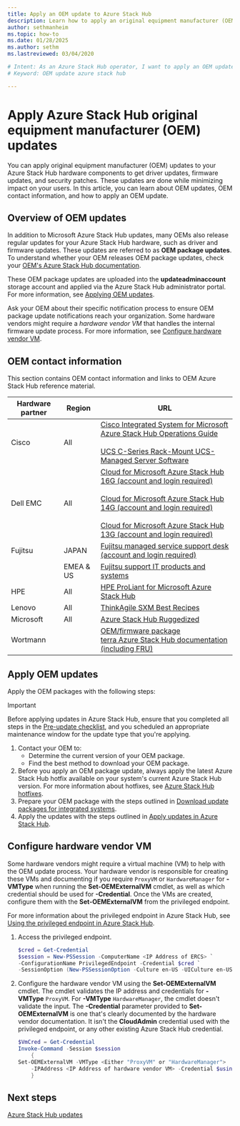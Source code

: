 ```yaml
---
title: Apply an OEM update to Azure Stack Hub
description: Learn how to apply an original equipment manufacturer (OEM) update to Azure Stack Hub.
author: sethmanheim
ms.topic: how-to
ms.date: 01/28/2025
ms.author: sethm
ms.lastreviewed: 03/04/2020

# Intent: As an Azure Stack Hub operator, I want to apply an OEM update to Azure Stack Hub so I can get driver updates and security patches.
# Keyword: OEM update azure stack hub

---
```


# Apply Azure Stack Hub original equipment manufacturer (OEM) updates

You can apply original equipment manufacturer (OEM) updates to your Azure Stack Hub hardware components to get driver updates, firmware updates, and security patches. These updates are done while minimizing impact on your users. In this article, you can learn about OEM updates, OEM contact information, and how to apply an OEM update.

## Overview of OEM updates

In addition to Microsoft Azure Stack Hub updates, many OEMs also release regular updates for your Azure Stack Hub hardware, such as driver and firmware updates. These updates are referred to as **OEM package updates**. To understand whether your OEM releases OEM package updates, check your [OEM's Azure Stack Hub documentation](#oem-contact-information).

These OEM package updates are uploaded into the **updateadminaccount** storage account and applied via the Azure Stack Hub administrator portal. For more information, see [Applying OEM updates](#apply-oem-updates).

Ask your OEM about their specific notification process to ensure OEM package update notifications reach your organization. Some hardware vendors might require a *hardware vendor VM* that handles the internal firmware update process. For more information, see [Configure hardware vendor VM](#configure-hardware-vendor-vm).

## OEM contact information

This section contains OEM contact information and links to OEM Azure Stack Hub reference material.

| Hardware partner | Region | URL |
|-----|----|-----|
| Cisco | All | [Cisco Integrated System for Microsoft Azure Stack Hub Operations Guide](https://www.cisco.com/c/en/us/td/docs/unified_computing/ucs/azure-stack/b_Azure_Stack_Operations_Guide_4-0/b_Azure_Stack_Operations_Guide_4-0_chapter_01000.html)<br><br>[UCS C-Series Rack-Mount UCS-Managed Server Software](https://www.cisco.com/c/en/us/support/servers-unified-computing/ucs-c-series-rack-mount-ucs-managed-server-software/series.html) |
| Dell EMC | All | [Cloud for Microsoft Azure Stack Hub 16G (account and login required)](https://www.dell.com/support/product-details/en-us/product/cloud-for-microsoft-azure-stack16g/drivers)<br><br>[Cloud for Microsoft Azure Stack Hub 14G (account and login required)](https://www.dell.com/support/product-details/en-us/product/cloud-for-microsoft-azure-stack14g/drivers)<br><br>[Cloud for Microsoft Azure Stack Hub 13G (account and login required)](https://www.dell.com/support/product-details/en-us/product/cloud-for-microsoft-azure-stack13g/drivers) |
| Fujitsu | JAPAN | [Fujitsu managed service support desk (account and login required)](https://eservice.fujitsu.com/supportdesk-web/) |
|  | EMEA & US | [Fujitsu support IT products and systems](https://support.ts.fujitsu.com/IndexContact.asp?lng=COM&ln=no&LC=del) |
| HPE | All | [HPE ProLiant for Microsoft Azure Stack Hub](http://www.hpe.com/info/MASupdates) |
| Lenovo | All | [ThinkAgile SXM Best Recipes](https://datacentersupport.lenovo.com/us/en/solutions/ht505122)
| Microsoft | All | [Azure Stack Hub Ruggedized](../ruggedized/oem-release-notes-rca.md)
| Wortmann |  | [OEM/firmware package](https://drive.terracloud.de/dl/fiTdTb66mwDAJWgUXUW8KNsd/)<br>[terra Azure Stack Hub documentation (including FRU)](https://aka.ms/aa6zktc)

## Apply OEM updates

Apply the OEM packages with the following steps:

> [!IMPORTANT]
> Before applying updates in Azure Stack Hub, ensure that you completed all steps in the [Pre-update checklist](release-notes-checklist.md), and you scheduled an appropriate maintenance window for the update type that you're applying.

1. Contact your OEM to:
      - Determine the current version of your OEM package.
      - Find the best method to download your OEM package.
1. Before you apply an OEM package update, always apply the latest Azure Stack Hub hotfix available on your system's current Azure Stack Hub version. For more information about hotfixes, see [Azure Stack Hub hotfixes](azure-stack-servicing-policy.md#hotfixes).
1. Prepare your OEM package with the steps outlined in [Download update packages for integrated systems](azure-stack-servicing-policy.md).
1. Apply the updates with the steps outlined in [Apply updates in Azure Stack Hub](azure-stack-apply-updates.md).

## Configure hardware vendor VM

Some hardware vendors might require a virtual machine (VM) to help with the OEM update process. Your hardware vendor is responsible for creating these VMs and documenting if you require `ProxyVM` or `HardwareManager` for **-VMType** when running the **Set-OEMExternalVM** cmdlet, as well as which credential should be used for **-Credential**. Once the VMs are created, configure them with the **Set-OEMExternalVM** from the privileged endpoint.

For more information about the privileged endpoint in Azure Stack Hub, see [Using the privileged endpoint in Azure Stack Hub](azure-stack-privileged-endpoint.md).

1. Access the privileged endpoint.

   ```powershell
   $cred = Get-Credential
   $session = New-PSSession -ComputerName <IP Address of ERCS> `
   -ConfigurationName PrivilegedEndpoint -Credential $cred `
   -SessionOption (New-PSSessionOption -Culture en-US -UICulture en-US)
   ```

1. Configure the hardware vendor VM using the **Set-OEMExternalVM** cmdlet. The cmdlet validates the IP address and credentials for **-VMType** `ProxyVM`. For **-VMType** `HardwareManager`, the cmdlet doesn't validate the input. The **-Credential** parameter provided to **Set-OEMExternalVM** is one that's clearly documented by the hardware vendor documentation. It isn't the **CloudAdmin** credential used with the privileged endpoint, or any other existing Azure Stack Hub credential.

   ```powershell
   $VmCred = Get-Credential
   Invoke-Command -Session $session
       {
   Set-OEMExternalVM -VMType <Either "ProxyVM" or "HardwareManager">
       -IPAddress <IP Address of hardware vendor VM> -Credential $using:VmCred
       }
   ```

## Next steps

[Azure Stack Hub updates](azure-stack-updates.md)
